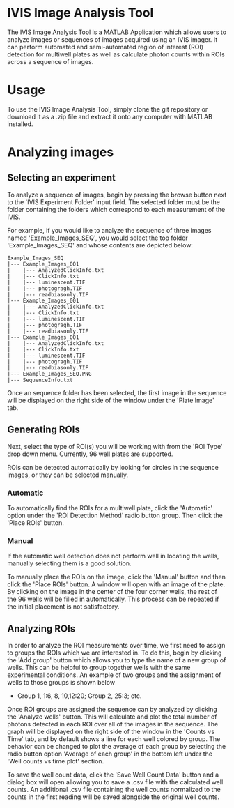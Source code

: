# IVIS Image Analysis Tool

The IVIS Image Analysis Tool is a MATLAB Application which allows users to analyze images or sequences of images acquired using an IVIS imager. It can perform automated and semi-automated region of interest (ROI) detection for multiwell plates as well as calculate photon counts within ROIs across a sequence of images.

# Usage

To use the IVIS Image Analysis Tool, simply clone the git repository or download it as a .zip file and extract it onto any computer with MATLAB installed.

# Analyzing images

## Selecting an experiment

To analyze a sequence of images, begin by pressing the browse button next to the 'IVIS Experiment Folder' input field. The selected folder must be the folder containing the folders which correspond to each measurement of the IVIS.

For example, if you would like to analyze the sequence of three images named 'Example_Images_SEQ', you would select the top folder 'Example_Images_SEQ' and whose contents are depicted below:

```
Example_Images_SEQ
|--- Example_Images_001
|    |--- AnalyzedClickInfo.txt
|    |--- ClickInfo.txt
|    |--- luminescent.TIF
|    |--- photogragh.TIF
|    |--- readbiasonly.TIF
|--- Example_Images_001
|    |--- AnalyzedClickInfo.txt
|    |--- ClickInfo.txt
|    |--- luminescent.TIF
|    |--- photogragh.TIF
|    |--- readbiasonly.TIF
|--- Example_Images_001
|    |--- AnalyzedClickInfo.txt
|    |--- ClickInfo.txt
|    |--- luminescent.TIF
|    |--- photogragh.TIF
|    |--- readbiasonly.TIF
|--- Example_Images_SEQ.PNG
|--- SequenceInfo.txt
```

Once an sequence folder has been selected, the first image in the sequence will be displayed on the right side of the window under the 'Plate Image' tab.

## Generating ROIs

Next, select the type of ROI(s) you will be working with from the 'ROI Type' drop down menu. Currently, 96 well plates are supported.

ROIs can be detected automatically by looking for circles in the sequence images, or they can be selected manually.

### Automatic
To automatically find the ROIs for a multiwell plate, click the 'Automatic' option under the 'ROI Detection Method' radio button group. Then click the 'Place ROIs' button.

### Manual
If the automatic well detection does not perform well in locating the wells, manually selecting them is a good solution.

To manually place the ROIs on the image, click the 'Manual' button and then click the 'Place ROIs' button. A window will open with an image of the plate. By clicking on the image in the center of the four corner wells, the rest of the 96 wells will be filled in automatically. This process can be repeated if the initial placement is not satisfactory.

## Analyzing ROIs

In order to analyze the ROI measurements over time, we first need to assign to groups the ROIs which we are interested in. To do this, begin by clicking the 'Add group' button which allows you to type the name of a new group of wells. This can be helpful to group together wells with the same experimental conditions. An example of two groups and the assignment of wells to those groups is shown below

- Group 1, 1:6, 8, 10,12:20; Group 2, 25:3; etc.

Once ROI groups are assigned the sequence can by analyzed by clicking the 'Analyze wells' button. This will calculate and plot the total number of photons detected in each ROI over all of the images in the sequence. The graph will be displayed on the right side of the window in the 'Counts vs Time' tab, and by default shows a line for each well colored by group. The behavior can be changed to plot the average of each group by selecting the radio button option 'Average of each group' in the bottom left under the 'Well counts vs time plot' section.

To save the well count data, click the 'Save Well Count Data' button and a dialog box will open allowing you to save a .csv file with the calculated well counts. An additional .csv file containing the well counts normalized to the counts in the first reading will be saved alongside the original well counts.


